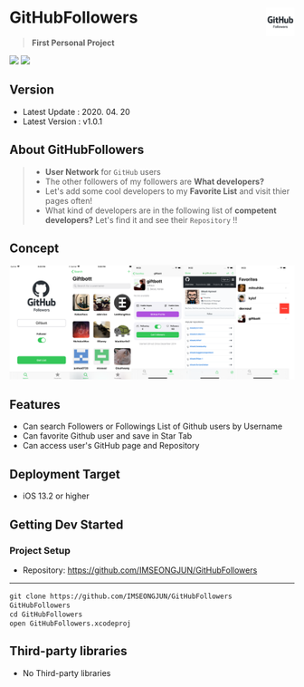 
# GitHubFollowers <img src = "https://github.com/IMSEONGJUN/GitHubFollowers/blob/master/GitHubFollowers/Support/Assets.xcassets/AppIcon.appiconset/Icon-1024.png?raw=true" width = 50 align = right>
> **First Personal Project**

[<img src = "https://devimages-cdn.apple.com/app-store/marketing/guidelines/images/badge-download-on-the-app-store.svg">](https://itunes.apple.com/us/app/github-followers/id1497318994?mt=8) [<img src = "https://devimages-cdn.apple.com/app-store/marketing/guidelines/images/badge-download-on-the-app-store-kr.svg">](https://itunes.apple.com/kr/app/github-followers/id1497318994?mt=8)

## Version

- Latest Update : 2020. 04. 20
- Latest Version : v1.0.1

## About GitHubFollowers
> - **User Network** for `GitHub` users
> - The other followers of my followers are **What developers?**
> - Let's add some cool developers to my **Favorite List** and visit thier pages often!
> - What kind of developers are in the following list of **competent developers?** Let's find it and see their `Repository` !!

## Concept

![이미지](https://github.com/IMSEONGJUN/GitHubFollowers/blob/master/GitHubFollowers/screenshot/GitHubFollowers.png?raw=true)


## Features 

- Can search Followers or Followings List of Github users by Username
- Can favorite Github user and save in Star Tab
- Can access user's GitHub page and Repository

## Deployment Target

- iOS 13.2 or higher

## Getting Dev Started

### Project Setup

- Repository: https://github.com/IMSEONGJUN/GitHubFollowers
---
```
git clone https://github.com/IMSEONGJUN/GitHubFollowers GitHubFollowers
cd GitHubFollowers
open GitHubFollowers.xcodeproj
```
## Third-party libraries

- No Third-party libraries
